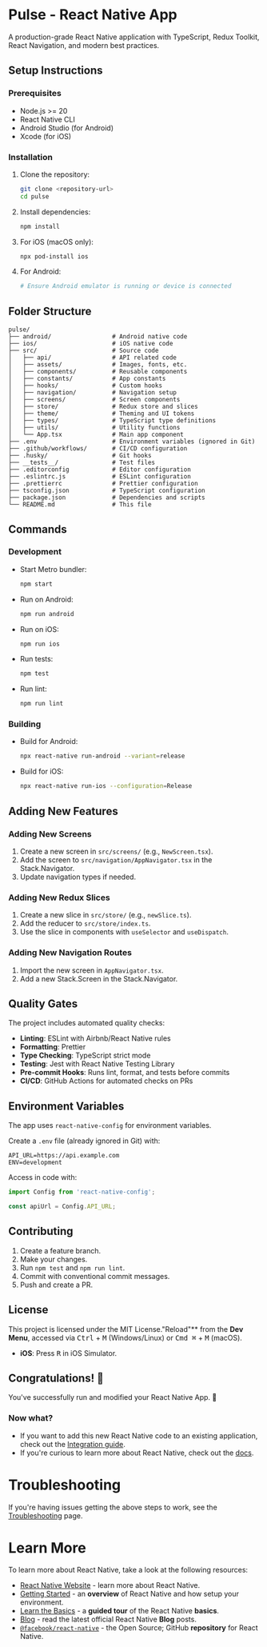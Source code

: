 # Pulse - React Native App

A production-grade React Native application with TypeScript, Redux Toolkit, React Navigation, and modern best practices.

## Setup Instructions

### Prerequisites

- Node.js >= 20
- React Native CLI
- Android Studio (for Android)
- Xcode (for iOS)

### Installation

1. Clone the repository:
   ```bash
   git clone <repository-url>
   cd pulse
   ```

2. Install dependencies:
   ```bash
   npm install
   ```

3. For iOS (macOS only):
   ```bash
   npx pod-install ios
   ```

4. For Android:
   ```bash
   # Ensure Android emulator is running or device is connected
   ```

## Folder Structure

```
pulse/
├── android/                 # Android native code
├── ios/                     # iOS native code
├── src/                     # Source code
│   ├── api/                 # API related code
│   ├── assets/              # Images, fonts, etc.
│   ├── components/          # Reusable components
│   ├── constants/           # App constants
│   ├── hooks/               # Custom hooks
│   ├── navigation/          # Navigation setup
│   ├── screens/             # Screen components
│   ├── store/               # Redux store and slices
│   ├── theme/               # Theming and UI tokens
│   ├── types/               # TypeScript type definitions
│   ├── utils/               # Utility functions
│   └── App.tsx              # Main app component
├── .env                     # Environment variables (ignored in Git)
├── .github/workflows/       # CI/CD configuration
├── .husky/                  # Git hooks
├── __tests__/               # Test files
├── .editorconfig            # Editor configuration
├── .eslintrc.js             # ESLint configuration
├── .prettierrc              # Prettier configuration
├── tsconfig.json            # TypeScript configuration
├── package.json             # Dependencies and scripts
└── README.md                # This file
```

## Commands

### Development

- Start Metro bundler:
  ```bash
  npm start
  ```

- Run on Android:
  ```bash
  npm run android
  ```

- Run on iOS:
  ```bash
  npm run ios
  ```

- Run tests:
  ```bash
  npm test
  ```

- Run lint:
  ```bash
  npm run lint
  ```

### Building

- Build for Android:
  ```bash
  npx react-native run-android --variant=release
  ```

- Build for iOS:
  ```bash
  npx react-native run-ios --configuration=Release
  ```

## Adding New Features

### Adding New Screens

1. Create a new screen in `src/screens/` (e.g., `NewScreen.tsx`).
2. Add the screen to `src/navigation/AppNavigator.tsx` in the Stack.Navigator.
3. Update navigation types if needed.

### Adding New Redux Slices

1. Create a new slice in `src/store/` (e.g., `newSlice.ts`).
2. Add the reducer to `src/store/index.ts`.
3. Use the slice in components with `useSelector` and `useDispatch`.

### Adding New Navigation Routes

1. Import the new screen in `AppNavigator.tsx`.
2. Add a new Stack.Screen in the Stack.Navigator.

## Quality Gates

The project includes automated quality checks:

- **Linting**: ESLint with Airbnb/React Native rules
- **Formatting**: Prettier
- **Type Checking**: TypeScript strict mode
- **Testing**: Jest with React Native Testing Library
- **Pre-commit Hooks**: Runs lint, format, and tests before commits
- **CI/CD**: GitHub Actions for automated checks on PRs

## Environment Variables

The app uses `react-native-config` for environment variables.

Create a `.env` file (already ignored in Git) with:

```
API_URL=https://api.example.com
ENV=development
```

Access in code with:

```ts
import Config from 'react-native-config';

const apiUrl = Config.API_URL;
```

## Contributing

1. Create a feature branch.
2. Make your changes.
3. Run `npm test` and `npm run lint`.
4. Commit with conventional commit messages.
5. Push and create a PR.

## License

This project is licensed under the MIT License."Reload"** from the **Dev Menu**, accessed via <kbd>Ctrl</kbd> + <kbd>M</kbd> (Windows/Linux) or <kbd>Cmd ⌘</kbd> + <kbd>M</kbd> (macOS).
- **iOS**: Press <kbd>R</kbd> in iOS Simulator.

## Congratulations! :tada:

You've successfully run and modified your React Native App. :partying_face:

### Now what?

- If you want to add this new React Native code to an existing application, check out the [Integration guide](https://reactnative.dev/docs/integration-with-existing-apps).
- If you're curious to learn more about React Native, check out the [docs](https://reactnative.dev/docs/getting-started).

# Troubleshooting

If you're having issues getting the above steps to work, see the [Troubleshooting](https://reactnative.dev/docs/troubleshooting) page.

# Learn More

To learn more about React Native, take a look at the following resources:

- [React Native Website](https://reactnative.dev) - learn more about React Native.
- [Getting Started](https://reactnative.dev/docs/environment-setup) - an **overview** of React Native and how setup your environment.
- [Learn the Basics](https://reactnative.dev/docs/getting-started) - a **guided tour** of the React Native **basics**.
- [Blog](https://reactnative.dev/blog) - read the latest official React Native **Blog** posts.
- [`@facebook/react-native`](https://github.com/facebook/react-native) - the Open Source; GitHub **repository** for React Native.

